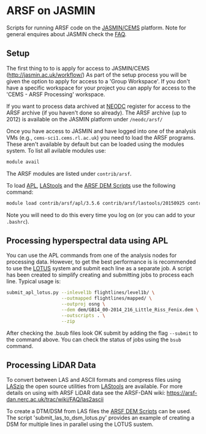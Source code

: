 ARSF on JASMIN
================

Scripts for running ARSF code on the [JASMIN/CEMS](http://jasmin.ac.uk/) platform.
Note for general enquires about JASMIN check the [FAQ](http://jasmin.ac.uk/faq/).

Setup
------

The first thing to to is apply for access to JASMIN/CEMS (http://jasmin.ac.uk/workflow/)
As part of the setup process you will be given the option to apply for access to
a 'Group Workspace'. If you don't have a specific workspace for your project you
can apply for access to the 'CEMS - ARSF Processing' workspace.

If you want to process data archived at [NEODC](http://neodc.nerc.ac.uk/)
register for access to the ARSF archive (if you haven't done so already). The
ARSF archive (up to 2012) is available on the JASMIN platform under `/neodc/arsf/`

Once you have access to JASMIN and have logged into one of the analysis VMs
(e.g., `cems-sci1.cems.rl.ac.uk`) you need to load the ARSF programs.
These aren't available by default but can be loaded using the modules
system.
To list all avilable modules use:

```bash
module avail
```
The ARSF modules are listed under `contrib/arsf`.

To load [APL](https://github.com/arsf/apl), [LAStools](https://github.com/LAStools/LAStools/)
and the [ARSF DEM Scripts](https://github.com/pmlrsg/arsf_dem_scripts) use the
following command:

```bash
module load contrib/arsf/apl/3.5.6 contrib/arsf/lastools/20150925 contrib/arsf/arsf_dem_scripts/0.1.2
```
Note you will need to do this every time you log on (or you can add to your
`.bashrc`).

Processing hyperspectral data using APL
-----------------------------------------

You can use the APL commands from one of the analysis nodes for processing data.
However, to get the best performance is is recommended to use the
[LOTUS](http://jasmin.ac.uk/how-to-use-jasmin/lotus-documentation/) system
and submit each line as a separate job. A script has been created to simplify
creating and submitting jobs to process each line. Typical usage is:

```bash
submit_apl_lotus.py --inlevel1b flightlines/level1b/ \
                    --outmapped flightlines/mapped/ \
                    --outproj osng \
                    --dem dem/GB14_00-2014_216_Little_Riss_Fenix.dem \
                    --outscripts . \
                    --zip
```

After checking the .bsub files look OK submit by adding the flag `--submit`
to the command above. You can check the status of jobs using the `bsub` command.

Processing LiDAR Data
-----------------------

To convert between LAS and ASCII formats and compress files using [LASzip](http://www.laszip.org/) the open source utilities from [LAStools](http://rapidlasso.com/lastools/) are available. For more details on using with ARSF LiDAR data see the ARSF-DAN wiki: https://arsf-dan.nerc.ac.uk/trac/wiki/FAQ/las2ascii

To create a DTM/DSM from LAS files the [ARSF DEM Scripts](http://github.com/pmlrsg/arsf_dem_scripts) can be used.
The script 'submit_las_to_dsm_lotus.py' provides an example of creating a DSM for multiple lines in parallel using the LOTUS sustem.





